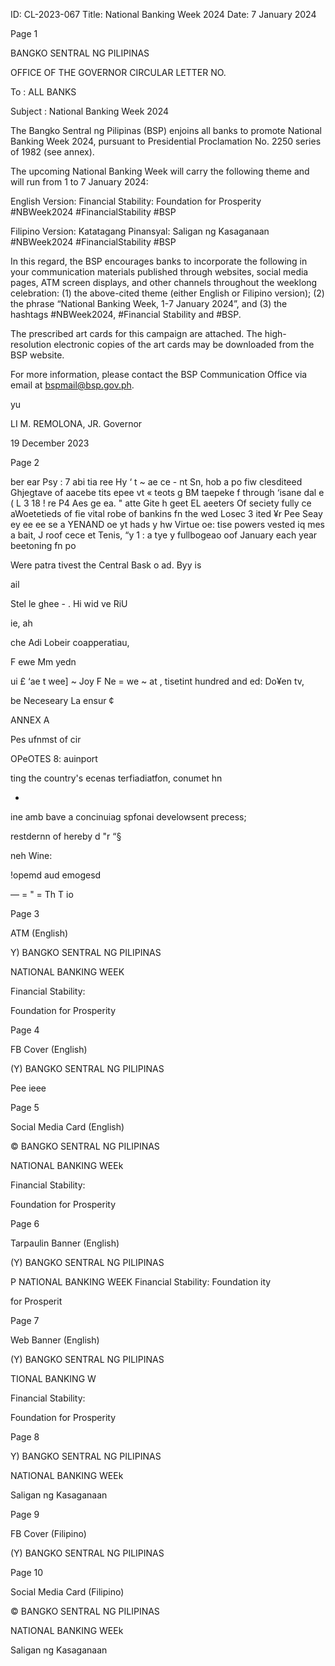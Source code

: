 ID: CL-2023-067
Title: National Banking Week 2024
Date: 7 January 2024

Page 1

BANGKO SENTRAL NG PILIPINAS

OFFICE OF THE GOVERNOR CIRCULAR LETTER NO.

To : ALL BANKS

Subject : National Banking Week 2024

The Bangko Sentral ng Pilipinas (BSP) enjoins all banks to promote National Banking Week 2024, pursuant to Presidential Proclamation No. 2250 series of 1982 (see annex).

The upcoming National Banking Week will carry the following theme and will run from 1 to 7 January 2024:

English Version: Financial Stability: Foundation for Prosperity #NBWeek2024 #FinancialStability #BSP

Filipino Version: Katatagang Pinansyal: Saligan ng Kasaganaan #NBWeek2024 #FinancialStability #BSP

In this regard, the BSP encourages banks to incorporate the following in your communication materials published through websites, social media pages, ATM screen displays, and other channels throughout the weeklong celebration: (1) the above-cited theme (either English or Filipino version); (2) the phrase “National Banking Week, 1-7 January 2024”, and (3) the hashtags #NBWeek2024, #Financial Stability and #BSP.

The prescribed art cards for this campaign are attached. The high- resolution electronic copies of the art cards may be downloaded from the BSP website.

For more information, please contact the BSP Communication Office via email at bspmail@bsp.gov.ph.

yu

LI M. REMOLONA, JR. Governor

19 December 2023

Page 2

ber ear Psy : 7 abi tia ree Hy ‘ t ~ ae ce - nt Sn, hob a po fiw clesditeed Ghjegtave of aacebe tits epee vt « teots g BM taepeke f through ‘isane dal e ( L 3 18 ! re P4 Aes ge ea. " atte Gite h geet EL aeeters Of seciety fully ce aWoetetieds of fie vital robe of bankins fn the wed Losec 3 ited ¥r Pee Seay ey ee ee se a YENAND oe yt hads y hw Virtue oe: tise powers vested iq mes a bait, J roof cece et Tenis, “y 1 : a tye y fullbogeao oof January each year beetoning fn po

Were patra tivest the Central Bask o ad. Byy is

ail

Stel le ghee - . Hi wid ve RiU

ie, ah

che Adi Lobeir coapperatiau,

F ewe Mm yedn

ui £ ‘ae t wee] ~ Joy F Ne = we ~ at , tisetint hundred and ed: Do¥en tv,

be Neceseary La ensur ¢

ANNEX A

Pes ufnmst of cir

OPeOTES 8: auinport

ting the country's ecenas terfiadiatfon, conumet hn

-

ine amb bave a concinuiag spfonai develowsent precess;

restdernn of hereby d "r “§

neh Wine:

!opemd aud emogesd

— = " = Th T io

Page 3

ATM (English)

Y) BANGKO SENTRAL NG PILIPINAS

NATIONAL BANKING WEEK

Financial Stability:

Foundation for Prosperity

Page 4

FB Cover (English)

(Y) BANGKO SENTRAL NG PILIPINAS

Pee ieee

Page 5

Social Media Card (English)

© BANGKO SENTRAL NG PILIPINAS

NATIONAL BANKING WEEk

Financial Stability:

Foundation for Prosperity

Page 6

Tarpaulin Banner (English)

(Y) BANGKO SENTRAL NG PILIPINAS

P NATIONAL BANKING WEEK Financial Stability: Foundation ity

for Prosperit

Page 7

Web Banner (English)

(Y) BANGKO SENTRAL NG PILIPINAS

TIONAL BANKING W

Financial Stability:

Foundation for Prosperity

Page 8

Y) BANGKO SENTRAL NG PILIPINAS

NATIONAL BANKING WEEk

Saligan ng Kasaganaan

Page 9

FB Cover (Filipino)

(Y) BANGKO SENTRAL NG PILIPINAS

Page 10

Social Media Card (Filipino)

© BANGKO SENTRAL NG PILIPINAS

NATIONAL BANKING WEEk

Saligan ng Kasaganaan